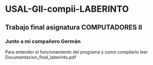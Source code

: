 # USAL-GII-compii-LABERINTO
## Trabajo final asignatura COMPUTADORES II 
### Junto a mi compañero Germán
Para entender el funcionamiento del programa y como compilarlo leer Documentacion_final_laberinto.pdf
